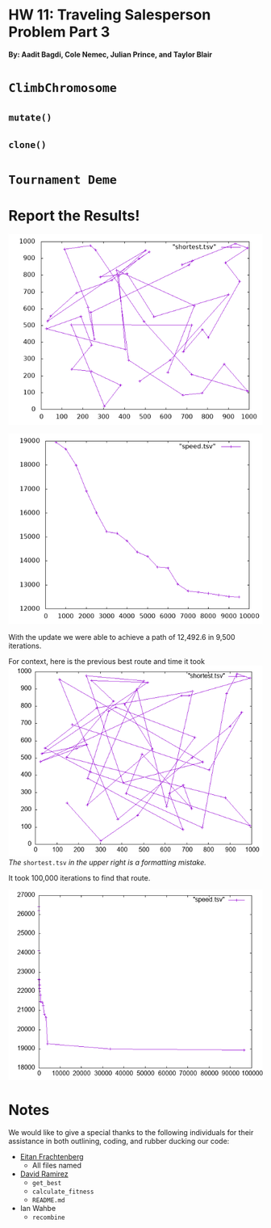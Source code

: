 # HW 11: Traveling Salesperson Problem Part 3

**By: Aadit Bagdi, Cole Nemec, Julian Prince, and Taylor Blair**

# `ClimbChromosome`

## `mutate()` 

## `clone()`

# `Tournament Deme` 

# Report the Results! 

![new-challenge-route](images/shortest.gif) 

![new-speed](images/speed.gif)


With the update we were able to achieve a path of 12,492.6 in 9,500 iterations.

For context, here is the previous best route and time it took
![old-challenge-route](images/challenge_route.gif) 
*The* `shortest.tsv` *in the upper right is a formatting mistake.*

It took 100,000 iterations to find that route.

![old-challenge-speed](images/challenge_speed.gif)

# Notes

We would like to give a special thanks to the following individuals for their assistance in both outlining, coding, and rubber ducking our code:
 + [Eitan Frachtenberg](https://github.com/eitanf)
	 + All files named
 + [David Ramirez](https://www.reed.edu/faculty-profiles/profiles/ramirez-david.html)
	 + `get_best`
	 + `calculate_fitness`
	 + `README.md`
 + Ian Wahbe
	 + `recombine`
